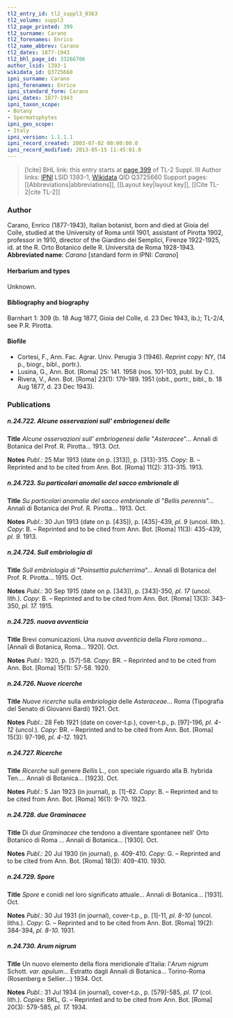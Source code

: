 ```yaml
---
tl2_entry_id: tl2_suppl3_0363
tl2_volume: suppl3
tl2_page_printed: 399
tl2_surname: Carano
tl2_forenames: Enrico
tl2_name_abbrev: Carano
tl2_dates: 1877-1943
tl2_bhl_page_id: 33266706
author_lsid: 1393-1
wikidata_id: Q3725660
ipni_surname: Carano
ipni_forenames: Enrico
ipni_standard_form: Carano
ipni_dates: 1877-1943
ipni_taxon_scope: 
- Botany
- Spermatophytes
ipni_geo_scope: 
- Italy
ipni_version: 1.1.1.1
ipni_record_created: 2003-07-02 00:00:00.0
ipni_record_modified: 2013-05-15 11:45:01.0
---
```


> [!cite] BHL link: this entry starts at [page 399](https://www.biodiversitylibrary.org/page/33266706) of TL-2 Suppl. III
> Author links: [IPNI](https://www.ipni.org/a/1393-1) LSID 1393-1, [Wikidata](https://www.wikidata.org/wiki/Q3725660) QID Q3725660
> Support pages: [[Abbreviations|abbreviations]], [[Layout key|layout key]], [[Cite TL-2|cite TL-2]]

### Author

Carano, Enrico (1877-1943), Italian botanist, born and died at Gioia del Colle, studied at the University of Roma until 1901, assistant of Pirotta 1902, professor in 1910, director of the Giardino dei Semplici, Firenze 1922-1925, id. at the R. Orto Botanico delle R. Università de Roma 1928-1943. 
**Abbreviated name**: *Carano* \[standard form in IPNI: *Carano*\]

#### Herbarium and types

Unknown.

#### Bibliography and biography

Barnhart 1: 309 (b. 18 Aug 1877, Gioia del Colle, d. 23 Dec 1943, ib.); TL-2/4, see P.R. Pirotta.

#### Biofile

- Cortesi, F., Ann. Fac. Agrar. Univ. Perugia 3 (1946). *Reprint copy*: NY, (14 p., biogr., bibl., portr.).
- Lusina, G., Ann. Bot. \[Roma\] 25: 141. 1958 (nos. 101-103, publ. by C.).
- Rivera, V., Ann. Bot. \[Roma\] 23(1): 179-189. 1951 (obit., portr., bibl., b. 18 Aug 1877, d. 23 Dec 1943).

### Publications

##### n.24.722. Alcune osservazioni sull' embriogenesi delle

**Title**
*Alcune osservazioni sull' embriogenesi delle* "*Asteracee*"... Annali di Botanica del Prof. R. Pirotta... 1913. Oct.

**Notes**
*Publ*.: 25 Mar 1913 (date on p. \[313\]), p. \[313\]-315. *Copy*: B. – Reprinted and to be cited from Ann. Bot. \[Roma\] 11(2): 313-315. 1913.

##### n.24.723. Su particolari anomalie del sacco embrionale di

**Title**
*Su particolari anomalie del sacco embrionale di* "*Bellis perennis*"... Annali di Botanica del Prof. R. Pirotta... 1913. Oct.

**Notes**
*Publ*.: 30 Jun 1913 (date on p. \[435\]), p. \[435\]-439, *pl. 9* (uncol. lith.). *Copy*: B. – Reprinted and to be cited from Ann. Bot. \[Roma\] 11(3): 435-439, *pl. 9.* 1913.

##### n.24.724. Sull embriologia di

**Title**
*Sull embriologia di* "*Poinsettia pulcherrima*"... Annali di Botanica del Prof. R. Pirotta... 1915. Oct.

**Notes**
*Publ*.: 30 Sep 1915 (date on p. \[343\]), p. \[343\]-350, *pl. 17* (uncol. lith.). *Copy*: B. – Reprinted and to be cited from Ann. Bot. \[Roma\] 13(3): 343-350, *pl. 17.* 1915.

##### n.24.725. nuova avventicia

**Title**
Brevi comunicazioni. Una *nuova avventicia* della *Flora romana*... \[Annali di Botanica, Roma... 1920\]. Oct.

**Notes**
*Publ*.: 1920, p. \[57\]-58. *Copy*: BR. – Reprinted and to be cited from Ann. Bot. \[Roma\] 15(1): 57-58. 1920.

##### n.24.726. Nuove ricerche

**Title**
*Nuove ricerche* sulla *embriologia* delle *Asteraceae*... Roma (Tipografia del Senato di Giovanni Bardi) 1921. Oct.

**Notes**
*Publ*.: 28 Feb 1921 (date on cover-t.p.), cover-t.p., p. \[97\]-196, *pl. 4-12* (uncol.). *Copy*: BR.  – Reprinted and to be cited from Ann. Bot. \[Roma\] 15(3): 97-196, *pl. 4-12.* 1921.

##### n.24.727. Ricerche

**Title**
*Ricerche* sull genere *Bellis* L., con speciale riguardo alla B. hybrida Ten.... Annali di Botanica... \[1923\]. Oct.

**Notes**
*Publ*.: 5 Jan 1923 (in journal), p. \[1\]-62. *Copy*: B. – Reprinted and to be cited from Ann. Bot. \[Roma\] 16(1): 9-70. 1923.

##### n.24.728. due Graminacee

**Title**
Di *due Graminacee* che tendono a diventare spontanee nell' Orto Botanico di Roma ... Annali di Botanica... \[1930\]. Oct.

**Notes**
*Publ*.: 20 Jul 1930 (in journal), p. 409-410. *Copy*: G. – Reprinted and to be cited from Ann. Bot. \[Roma\] 18(3): 409-410. 1930.

##### n.24.729. Spore

**Title**
*Spore* e conidi nel loro significato attuale... Annali di Botanica... \[1931\]. Oct.

**Notes**
*Publ*.: 30 Jul 1931 (in journal), cover-t.p., p. \[1\]-11, *pl. 8-10* (uncol. liths.). *Copy*: G. – Reprinted and to be cited from Ann. Bot. \[Roma\] 19(2): 384-394, *pl. 8-10.* 1931.

##### n.24.730. Arum nigrum

**Title**
Un nuovo elemento della flora meridionale d'Italia: l'*Arum nigrum* Schott. *var. apulum*... Estratto dagli Annali di Botanica... Torino-Roma (Rosenberg e Sellier...) 1934. Oct.

**Notes**
*Publ*.: 31 Jul 1934 (in journal), cover-t.p., p. \[579\]-585, *pl. 17* (col. lith.). *Copies*: BKL, G.  – Reprinted and to be cited from Ann. Bot. \[Roma\] 20(3): 579-585, *pl. 17.* 1934.

